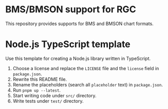 # BMS/BMSON support for RGC

This repository provides supports for BMS and BMSON chart formats.

# Node.js TypeScript template

Use this template for creating a Node.js library written in TypeScript.

1. Choose a license and replace the `LICENSE` file and the `license` field in `package.json`.
2. Rewrite this README file.
3. Rename the placeholders (search all `placeholder` text) in `package.json`.
4. Run `pnpm up --latest`.
5. Start writing code under `src/` directory.
6. Write tests under `test/` directory.
